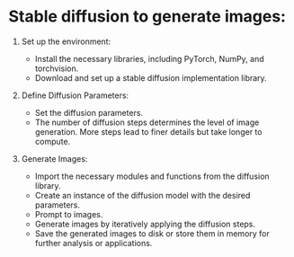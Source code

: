 # Stable diffusion to generate images:

1. Set up the environment:
   - Install the necessary libraries, including PyTorch, NumPy, and torchvision.
   - Download and set up a stable diffusion implementation library.

2. Define Diffusion Parameters:
   - Set the diffusion parameters.
   - The number of diffusion steps determines the level of image generation. More steps lead to finer details but take longer to compute.
  
3. Generate Images:
   - Import the necessary modules and functions from the diffusion library.
   - Create an instance of the diffusion model with the desired parameters.
   - Prompt to images.
   - Generate images by iteratively applying the diffusion steps.
   - Save the generated images to disk or store them in memory for further analysis or applications.
